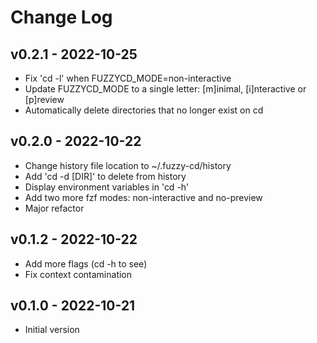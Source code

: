 Change Log
========================================

v0.2.1 - 2022-10-25
----------------------------------------

- Fix 'cd -l' when FUZZYCD_MODE=non-interactive
- Update FUZZYCD_MODE to a single letter: [m]inimal, [i]nteractive or [p]review
- Automatically delete directories that no longer exist on cd


v0.2.0 - 2022-10-22
----------------------------------------

- Change history file location to ~/.fuzzy-cd/history
- Add 'cd -d [DIR]' to delete from history
- Display environment variables in 'cd -h'
- Add two more fzf modes: non-interactive and no-preview
- Major refactor


v0.1.2 - 2022-10-22
----------------------------------------

- Add more flags (cd -h to see)
- Fix context contamination


v0.1.0 - 2022-10-21
----------------------------------------

- Initial version


